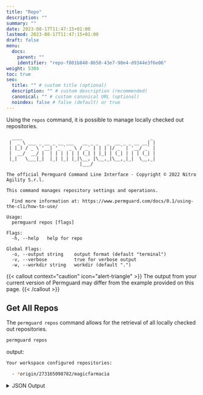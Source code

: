 ```yaml
---
title: "Repo"
description: ""
summary: ""
date: 2023-08-17T11:47:15+01:00
lastmod: 2023-08-17T11:47:15+01:00
draft: false
menu:
  docs:
    parent: ""
    identifier: "repo-f801b840-8650-43e7-90e4-d9344e3f6e06"
weight: 5304
toc: true
seo:
  title: "" # custom title (optional)
  description: "" # custom description (recommended)
  canonical: "" # custom canonical URL (optional)
  noindex: false # false (default) or true
---
```


Using the `repos` command, it is possible to manage locally checked out repositories.

```text
  ____                                               _
 |  _ \ ___ _ __ _ __ ___   __ _ _   _  __ _ _ __ __| |
 | |_) / _ \ '__| '_ ` _ \ / _` | | | |/ _` | '__/ _` |
 |  __/  __/ |  | | | | | | (_| | |_| | (_| | | | (_| |
 |_|   \___|_|  |_| |_| |_|\__, |\__,_|\__,_|_|  \__,_|
                           |___/

The official Permguard Command Line Interface - Copyright © 2022 Nitro Agility S.r.l.

This command manages repository settings and operations.

  Find more information at: https://www.permguard.com/docs/0.1/using-the-cli/how-to-use/

Usage:
  permguard repos [flags]

Flags:
  -h, --help   help for repo

Global Flags:
  -o, --output string    output format (default "terminal")
  -v, --verbose          true for verbose output
  -w, --workdir string   workdir (default ".")
```

{{< callout context="caution" icon="alert-triangle" >}}
The output from your current version of Permguard may differ from the example provided on this page.
{{< /callout >}}

## Get All Repos

The `permguard repos` command allows for the retrieval of all locally checked out repositories.

```bash
permguard repos
```

output:

```bash
Your workspace configured repositories:

  - *origin/273165098782/magicfarmacia

```

<details>
  <summary>
    JSON Output
  </summary>

```bash
permguard repos --output json
```

output:

```bash
{
  "repos": [
    {
      "is_head": true,
      "ref": "refs/repos/origin/273165098782/9b3de5272b0447f2a8d1024937bdef11",
      "repo": "origin/273165098782/magicfarmacia"
    }
  ]
}
```

</details>
